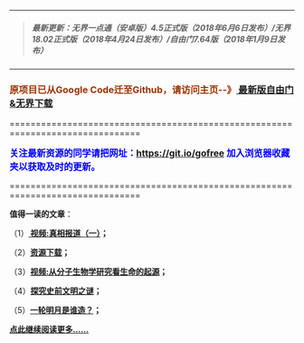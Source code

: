***
>##### 最新更新：无界一点通（安卓版）4.5正式版（2018年6月6日发布）/无界18.02正式版（2018年4月24日发布）/自由门7.64版（2018年1月9日发布）
***

<h3><font color="#993300"> 原项目已从Google Code迁至Github，请访问主页--》<a href="https://github.com/sglfree/freesky/wiki/%E8%87%AA%E7%94%B1%E9%97%A8%E6%9C%80%E6%96%B0%E7%89%88%E4%B8%8B%E8%BD%BD-%E6%97%A0%E7%95%8C%E6%B5%8F%E8%A7%88%E6%9C%80%E6%96%B0%E6%AD%A3%E5%BC%8F%E7%89%88%E4%B8%8B%E8%BD%BD-%E7%BF%BB%E5%A2%99%E8%BD%AF%E4%BB%B6%E4%B8%8B%E8%BD%BD" target="_blank"> 最新版自由门&无界下载</a></font></h3>
<p>===============================================================================</p>
<font color="blue" size="3"><strong>关注最新资源的同学请把网址：<font color="#993300"><a href="https://git.io/gofree" target="_blank">https://git.io/gofree</a> </font>加入浏览器收藏夹以获取及时的更新。</strong></font>
<p>===============================================================================</p>
<p><strong>值得一读的文章</strong>：</p>
<p>（1）<strong><a href="https://fsjumpc.global.ssl.fastly.net/forum.php?h=b1" target="_blank"> 视频:真相报道（一）</a>；</strong></p>
<p>（2）<strong><a href="https://fsjumpc.global.ssl.fastly.net/forum.php?h=a4" target="_blank">资源下载</a>；</strong></p>
<p>（3）<strong><a href="https://fsjumpc.global.ssl.fastly.net/forum.php?h=b3" target="_blank">视频:从分子生物学研究看生命的起源</a>；</strong></p>
<p>（4）<strong><a href="https://fsjumpc.global.ssl.fastly.net/forum.php?h=b4" target="_blank">探究史前文明之谜</a>；</strong></p>
<p>（5）<strong><a href="https://fsjumpc.global.ssl.fastly.net/forum.php?h=b6" target="_blank">一轮明月是谁造？</a>；</strong></p>
<p><strong><a href="https://fsjumpc.global.ssl.fastly.net/forum.php?h=b7" target="_blank">点此继续阅读更多……</a></strong></p>

